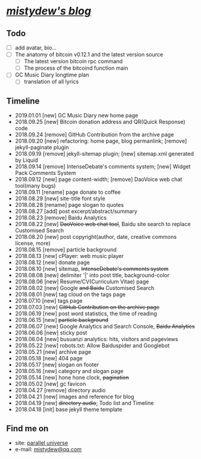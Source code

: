 # [_mistydew's blog_](https://mistydew.github.io/blog)

## Todo
- [ ] add avatar, bio...
- [ ] The anatomy of bitcoin v0.12.1 and the latest version source
  - [ ] The latest version bitcoin rpc command
  - [ ] The process of the bitcoind function main
- [ ] GC Music Diary longtime plan
  - [ ] translation of all lyrics

## Timeline
* 2019.01.01 [new] GC Music Diary new home page
* 2018.09.25 [new] Bitcoin donation address and QR(Quick Response) code
* 2018.09.24 [remove] GitHub Contribution from the archive page
* 2018.09.20 [new] refactoring: home page, blog permanlink; [remove] jekyll-paginate plugin
* 2018.09.19 [remove] jekyll-sitemap plugin; [new] sitemap.xml generated by Liquid
* 2018.09.14 [remove] IntenseDebate's comments system; [new] Widget Pack Comments System
* 2018.09.12 [new] page content-width; [remove] DaoVoice web chat tool(many bugs)
* 2018.09.11 [rename] page donate to coffee
* 2018.08.29 [new] site-title font style
* 2018.08.28 [rename] page slogan to quotes
* 2018.08.27 [add] post excerpt/abstract/summary
* 2018.08.23 [remove] Baidu Analytics
* 2018.08.22 [new] ~~DaoVoice web chat tool~~, Baidu site search to replace Customised Search
* 2018.08.20 [new] post copyright(author, date, creative commons license, more)
* 2018.08.15 [remove] particle background
* 2018.08.13 [new] cPlayer: web music player
* 2018.08.12 [new] donate page
* 2018.08.10 [new] sitemap, ~~IntenseDebate's comments system~~
* 2018.08.08 [new] delimiter '|' into post title, background-color
* 2018.08.06 [new] Resume/CV(Curriculum Vitae) page
* 2018.08.02 [new] Google ~~and Baidu~~ Customised Search
* 2018.08.01 [new] tag cloud on the tags page
* 2018.07.10 [new] tags page
* 2018.07.03 [new] ~~GitHub Contribution on the archive page~~
* 2018.06.19 [new] post word statistics, the time of reading
* 2018.06.15 [new] ~~particle background~~
* 2018.06.07 [new] Google Analytics and Search Console, ~~Baidu Analytics~~
* 2018.06.06 [new] sticky post
* 2018.06.04 [new] busuanzi analytics: hits, visitors and pageviews
* 2018.05.22 [new] robots.txt: Allow Baiduspider and Googlebot
* 2018.05.21 [new] archive page
* 2018.05.18 [new] 404 page
* 2018.05.17 [new] slogan on footer
* 2018.05.16 [new] category and slogan page
* 2018.05.14 [new] hone hone clock, ~~pagination~~
* 2018.05.02 [new] gc favicon
* 2018.04.27 [remove] directory audio
* 2018.04.21 [new] images and reference for blog
* 2018.04.19 [new] ~~directory audio~~; Todo list and Timeline
* 2018.04.18 [init] base jekyll theme template

## Find me on

* site: [parallel universe](https://mistydew.github.io)
* e-mail: [mistydew@qq.com](mailto:mistydew@qq.com)
